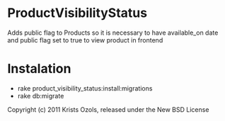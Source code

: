 ProductVisibilityStatus
=======================

Adds public flag to Products so it is necessary to have available_on date and public flag set to true to view product in frontend

Instalation
=======
* rake product_visibility_status:install:migrations
* rake db:migrate


Copyright (c) 2011 Krists Ozols, released under the New BSD License

